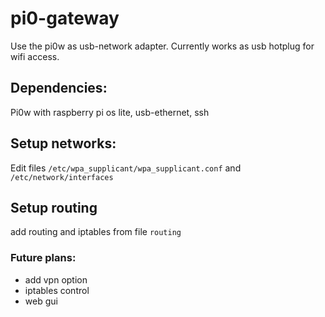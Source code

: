 # pi0-gateway
Use the pi0w as usb-network adapter. Currently works as usb hotplug for wifi access.

## Dependencies:
Pi0w with raspberry pi os lite, usb-ethernet, ssh

## Setup networks: 
Edit files `/etc/wpa_supplicant/wpa_supplicant.conf` and `/etc/network/interfaces`

## Setup routing
add routing and iptables from file `routing`

### Future plans:
- add vpn option
- iptables control
- web gui
